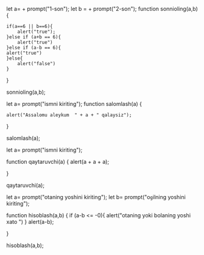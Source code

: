 











<!-- 3- masalani javobi -->

let a= + prompt("1-son");
let b = + prompt("2-son");
function sonnioling(a,b) {
    
    if(a==6 || b==6){
        alert("true");
    }else if (a+b == 6){
        alert("true")
    }else if (a-b == 6){
    alert("true")
    }else{
        alert("false")
    }
}

sonnioling(a,b);




<!-- 4- masalani javobi -->

let a= prompt("ismni kiriting");
function salomlash(a) {
    
    alert("Assalomu aleykum  " + a + " qalaysiz");
}

salomlash(a);


<!-- 5- masalani javobi -->




let a= prompt("ismni kiriting");


function qaytaruvchi(a) {
    alert(a + a + a);
    
}

qaytaruvchi(a);







<!-- 7- masalani javobi -->


let a= prompt("otaning yoshini kiriting");
let b= prompt("o`g`ilning yoshini kiriting");

function hisoblash(a,b) {
    if (a-b <= -0){
        alert("otaning yoki bolaning yoshi xato ")
    }
    alert(a-b);
    
}

hisoblash(a,b);


